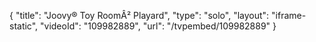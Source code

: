 {
    "title": "Joovy&reg; Toy Room&Acirc;&sup2; Playard",
    "type": "solo",
    "layout": "iframe-static",
    "videoId": "109982889",
    "url": "\/tvpembed\/109982889"
}